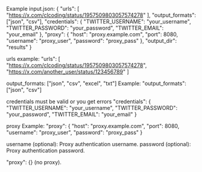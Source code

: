 




Example input.json:
{
  "urls": [
    "https://x.com/clcoding/status/1957509803057574278"
  ],
  "output_formats": ["json", "csv"],
  "credentials": {
    "TWITTER_USERNAME": "your_username",
    "TWITTER_PASSWORD": "your_password",
    "TWITTER_EMAIL": "your_email"
  },
  "proxy": {
    "host": "proxy.example.com",
    "port": 8080,
    "username": "proxy_user",
    "password": "proxy_pass"
  },
  "output_dir": "results"
}

urls example:
"urls": [
  "https://x.com/clcoding/status/1957509803057574278",
  "https://x.com/another_user/status/123456789"
]

output_formats:
["json", "csv", "excel", "txt"]
Example:
"output_formats": ["json", "csv"]

credentials must be valid or you get errors
"credentials": {
  "TWITTER_USERNAME": "your_username",
  "TWITTER_PASSWORD": "your_password",
  "TWITTER_EMAIL": "your_email"
}

proxy Example:
"proxy": {
  "host": "proxy.example.com",
  "port": 8080,
  "username": "proxy_user",
  "password": "proxy_pass"
}

username (optional): Proxy authentication username.
password (optional): Proxy authentication password.

 
"proxy": {} (no proxy).